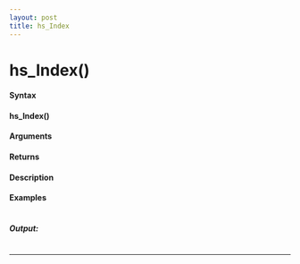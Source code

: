 ```yaml
---
layout: post
title: hs_Index
---
```


# hs_Index()


#### Syntax

#### hs_Index()

#### Arguments

#### Returns

#### Description

#### Examples

```

```

##### Output:

```

```

---